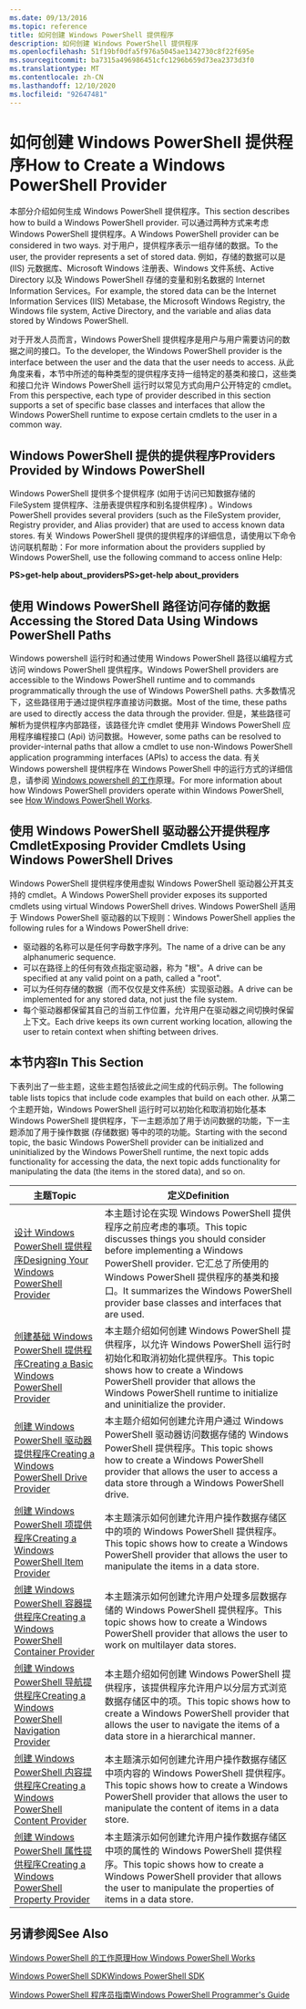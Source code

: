 ```yaml
---
ms.date: 09/13/2016
ms.topic: reference
title: 如何创建 Windows PowerShell 提供程序
description: 如何创建 Windows PowerShell 提供程序
ms.openlocfilehash: 51f19bf0dfa5f976a5045ae1342730c8f22f695e
ms.sourcegitcommit: ba7315a496986451cfc1296b659d73ea2373d3f0
ms.translationtype: MT
ms.contentlocale: zh-CN
ms.lasthandoff: 12/10/2020
ms.locfileid: "92647481"
---
```

# <a name="how-to-create-a-windows-powershell-provider"></a><span data-ttu-id="cae86-103">如何创建 Windows PowerShell 提供程序</span><span class="sxs-lookup"><span data-stu-id="cae86-103">How to Create a Windows PowerShell Provider</span></span>

<span data-ttu-id="cae86-104">本部分介绍如何生成 Windows PowerShell 提供程序。</span><span class="sxs-lookup"><span data-stu-id="cae86-104">This section describes how to build a Windows PowerShell provider.</span></span> <span data-ttu-id="cae86-105">可以通过两种方式来考虑 Windows PowerShell 提供程序。</span><span class="sxs-lookup"><span data-stu-id="cae86-105">A Windows PowerShell provider can be considered in two ways.</span></span> <span data-ttu-id="cae86-106">对于用户，提供程序表示一组存储的数据。</span><span class="sxs-lookup"><span data-stu-id="cae86-106">To the user, the provider represents a set of stored data.</span></span> <span data-ttu-id="cae86-107">例如，存储的数据可以是 (IIS) 元数据库、Microsoft Windows 注册表、Windows 文件系统、Active Directory 以及 Windows PowerShell 存储的变量和别名数据的 Internet Information Services。</span><span class="sxs-lookup"><span data-stu-id="cae86-107">For example, the stored data can be the Internet Information Services (IIS) Metabase, the Microsoft Windows Registry, the Windows file system, Active Directory, and the variable and alias data stored by Windows PowerShell.</span></span>

<span data-ttu-id="cae86-108">对于开发人员而言，Windows PowerShell 提供程序是用户与用户需要访问的数据之间的接口。</span><span class="sxs-lookup"><span data-stu-id="cae86-108">To the developer, the Windows PowerShell provider is the interface between the user and the data that the user needs to access.</span></span> <span data-ttu-id="cae86-109">从此角度来看，本节中所述的每种类型的提供程序支持一组特定的基类和接口，这些类和接口允许 Windows PowerShell 运行时以常见方式向用户公开特定的 cmdlet。</span><span class="sxs-lookup"><span data-stu-id="cae86-109">From this perspective, each type of provider described in this section supports a set of specific base classes and interfaces that allow the Windows PowerShell runtime to expose certain cmdlets to the user in a common way.</span></span>

## <a name="providers-provided-by-windows-powershell"></a><span data-ttu-id="cae86-110">Windows PowerShell 提供的提供程序</span><span class="sxs-lookup"><span data-stu-id="cae86-110">Providers Provided by Windows PowerShell</span></span>

<span data-ttu-id="cae86-111">Windows PowerShell 提供多个提供程序 (如用于访问已知数据存储的 FileSystem 提供程序、注册表提供程序和别名提供程序) 。</span><span class="sxs-lookup"><span data-stu-id="cae86-111">Windows PowerShell provides several providers (such as the FileSystem provider, Registry provider, and Alias provider) that are used to access known data stores.</span></span> <span data-ttu-id="cae86-112">有关 Windows PowerShell 提供的提供程序的详细信息，请使用以下命令访问联机帮助：</span><span class="sxs-lookup"><span data-stu-id="cae86-112">For more information about the providers supplied by Windows PowerShell, use the following command to access online Help:</span></span>

<span data-ttu-id="cae86-113">**PS>get-help about_providers**</span><span class="sxs-lookup"><span data-stu-id="cae86-113">**PS>get-help about_providers**</span></span>

## <a name="accessing-the-stored-data-using-windows-powershell-paths"></a><span data-ttu-id="cae86-114">使用 Windows PowerShell 路径访问存储的数据</span><span class="sxs-lookup"><span data-stu-id="cae86-114">Accessing the Stored Data Using Windows PowerShell Paths</span></span>

<span data-ttu-id="cae86-115">Windows powershell 运行时和通过使用 Windows PowerShell 路径以编程方式访问 windows PowerShell 提供程序。</span><span class="sxs-lookup"><span data-stu-id="cae86-115">Windows PowerShell providers are accessible to the Windows PowerShell runtime and to commands programmatically through the use of Windows PowerShell paths.</span></span> <span data-ttu-id="cae86-116">大多数情况下，这些路径用于通过提供程序直接访问数据。</span><span class="sxs-lookup"><span data-stu-id="cae86-116">Most of the time, these paths are used to directly access the data through the provider.</span></span> <span data-ttu-id="cae86-117">但是，某些路径可解析为提供程序内部路径，该路径允许 cmdlet 使用非 Windows PowerShell 应用程序编程接口 (Api) 访问数据。</span><span class="sxs-lookup"><span data-stu-id="cae86-117">However, some paths can be resolved to provider-internal paths that allow a cmdlet to use non-Windows PowerShell application programming interfaces (APIs) to access the data.</span></span> <span data-ttu-id="cae86-118">有关 Windows powershell 提供程序在 Windows PowerShell 中的运行方式的详细信息，请参阅 [Windows powershell 的工作](/previous-versions/ms714658(v=vs.85))原理。</span><span class="sxs-lookup"><span data-stu-id="cae86-118">For more information about how Windows PowerShell providers operate within Windows PowerShell, see [How Windows PowerShell Works](/previous-versions/ms714658(v=vs.85)).</span></span>

## <a name="exposing-provider-cmdlets-using-windows-powershell-drives"></a><span data-ttu-id="cae86-119">使用 Windows PowerShell 驱动器公开提供程序 Cmdlet</span><span class="sxs-lookup"><span data-stu-id="cae86-119">Exposing Provider Cmdlets Using Windows PowerShell Drives</span></span>

<span data-ttu-id="cae86-120">Windows PowerShell 提供程序使用虚拟 Windows PowerShell 驱动器公开其支持的 cmdlet。</span><span class="sxs-lookup"><span data-stu-id="cae86-120">A Windows PowerShell provider exposes its supported cmdlets using virtual Windows PowerShell drives.</span></span>
<span data-ttu-id="cae86-121">Windows PowerShell 适用于 Windows PowerShell 驱动器的以下规则：</span><span class="sxs-lookup"><span data-stu-id="cae86-121">Windows PowerShell applies the following rules for a Windows PowerShell drive:</span></span>

- <span data-ttu-id="cae86-122">驱动器的名称可以是任何字母数字序列。</span><span class="sxs-lookup"><span data-stu-id="cae86-122">The name of a drive can be any alphanumeric sequence.</span></span>
- <span data-ttu-id="cae86-123">可以在路径上的任何有效点指定驱动器，称为 "根"。</span><span class="sxs-lookup"><span data-stu-id="cae86-123">A drive can be specified at any valid point on a path, called a "root".</span></span>
- <span data-ttu-id="cae86-124">可以为任何存储的数据（而不仅仅是文件系统）实现驱动器。</span><span class="sxs-lookup"><span data-stu-id="cae86-124">A drive can be implemented for any stored data, not just the file system.</span></span>
- <span data-ttu-id="cae86-125">每个驱动器都保留其自己的当前工作位置，允许用户在驱动器之间切换时保留上下文。</span><span class="sxs-lookup"><span data-stu-id="cae86-125">Each drive keeps its own current working location, allowing the user to retain context when shifting between drives.</span></span>

## <a name="in-this-section"></a><span data-ttu-id="cae86-126">本节内容</span><span class="sxs-lookup"><span data-stu-id="cae86-126">In This Section</span></span>

<span data-ttu-id="cae86-127">下表列出了一些主题，这些主题包括彼此之间生成的代码示例。</span><span class="sxs-lookup"><span data-stu-id="cae86-127">The following table lists topics that include code examples that build on each other.</span></span> <span data-ttu-id="cae86-128">从第二个主题开始，Windows PowerShell 运行时可以初始化和取消初始化基本 Windows PowerShell 提供程序，下一主题添加了用于访问数据的功能，下一主题添加了用于操作数据 (存储数据) 等中的项的功能。</span><span class="sxs-lookup"><span data-stu-id="cae86-128">Starting with the second topic, the basic Windows PowerShell provider can be initialized and uninitialized by the Windows PowerShell runtime, the next topic adds functionality for accessing the data, the next topic adds functionality for manipulating the data (the items in the stored data), and so on.</span></span>

|                                                    <span data-ttu-id="cae86-129">主题</span><span class="sxs-lookup"><span data-stu-id="cae86-129">Topic</span></span>                                                    |                                                                                         <span data-ttu-id="cae86-130">定义</span><span class="sxs-lookup"><span data-stu-id="cae86-130">Definition</span></span>                                                                                          |
| ----------------------------------------------------------------------------------------------------------- | ------------------------------------------------------------------------------------------------------------------------------------------------------------------------------------------- |
| [<span data-ttu-id="cae86-131">设计 Windows PowerShell 提供程序</span><span class="sxs-lookup"><span data-stu-id="cae86-131">Designing Your Windows PowerShell Provider</span></span>](./designing-your-windows-powershell-provider.md)               | <span data-ttu-id="cae86-132">本主题讨论在实现 Windows PowerShell 提供程序之前应考虑的事项。</span><span class="sxs-lookup"><span data-stu-id="cae86-132">This topic discusses things you should consider before implementing a Windows PowerShell provider.</span></span> <span data-ttu-id="cae86-133">它汇总了所使用的 Windows PowerShell 提供程序的基类和接口。</span><span class="sxs-lookup"><span data-stu-id="cae86-133">It summarizes the Windows PowerShell provider base classes and interfaces that are used.</span></span> |
| [<span data-ttu-id="cae86-134">创建基础 Windows PowerShell 提供程序</span><span class="sxs-lookup"><span data-stu-id="cae86-134">Creating a Basic Windows PowerShell Provider</span></span>](./creating-a-basic-windows-powershell-provider.md)           | <span data-ttu-id="cae86-135">本主题介绍如何创建 Windows PowerShell 提供程序，以允许 Windows PowerShell 运行时初始化和取消初始化提供程序。</span><span class="sxs-lookup"><span data-stu-id="cae86-135">This topic shows how to create a Windows PowerShell provider that allows the Windows PowerShell runtime to initialize and uninitialize the provider.</span></span>                                        |
| [<span data-ttu-id="cae86-136">创建 Windows PowerShell 驱动器提供程序</span><span class="sxs-lookup"><span data-stu-id="cae86-136">Creating a Windows PowerShell Drive Provider</span></span>](./creating-a-windows-powershell-drive-provider.md)           | <span data-ttu-id="cae86-137">本主题介绍如何创建允许用户通过 Windows PowerShell 驱动器访问数据存储的 Windows PowerShell 提供程序。</span><span class="sxs-lookup"><span data-stu-id="cae86-137">This topic shows how to create a Windows PowerShell provider that allows the user to access a data store through a Windows PowerShell drive.</span></span>                                                |
| [<span data-ttu-id="cae86-138">创建 Windows PowerShell 项提供程序</span><span class="sxs-lookup"><span data-stu-id="cae86-138">Creating a Windows PowerShell Item Provider</span></span>](./creating-a-windows-powershell-item-provider.md)             | <span data-ttu-id="cae86-139">本主题演示如何创建允许用户操作数据存储区中的项的 Windows PowerShell 提供程序。</span><span class="sxs-lookup"><span data-stu-id="cae86-139">This topic shows how to create a Windows PowerShell provider that allows the user to manipulate the items in a data store.</span></span>                                                                  |
| [<span data-ttu-id="cae86-140">创建 Windows PowerShell 容器提供程序</span><span class="sxs-lookup"><span data-stu-id="cae86-140">Creating a Windows PowerShell Container Provider</span></span>](./creating-a-windows-powershell-container-provider.md)   | <span data-ttu-id="cae86-141">本主题演示如何创建允许用户处理多层数据存储的 Windows PowerShell 提供程序。</span><span class="sxs-lookup"><span data-stu-id="cae86-141">This topic shows how to create a Windows PowerShell provider that allows the user to work on multilayer data stores.</span></span>                                                                        |
| [<span data-ttu-id="cae86-142">创建 Windows PowerShell 导航提供程序</span><span class="sxs-lookup"><span data-stu-id="cae86-142">Creating a Windows PowerShell Navigation Provider</span></span>](./creating-a-windows-powershell-navigation-provider.md) | <span data-ttu-id="cae86-143">本主题介绍如何创建 Windows PowerShell 提供程序，该提供程序允许用户以分层方式浏览数据存储区中的项。</span><span class="sxs-lookup"><span data-stu-id="cae86-143">This topic shows how to create a Windows PowerShell provider that allows the user to navigate the items of a data store in a hierarchical manner.</span></span>                                           |
| [<span data-ttu-id="cae86-144">创建 Windows PowerShell 内容提供程序</span><span class="sxs-lookup"><span data-stu-id="cae86-144">Creating a Windows PowerShell Content Provider</span></span>](./creating-a-windows-powershell-content-provider.md)       | <span data-ttu-id="cae86-145">本主题演示如何创建允许用户操作数据存储区中项内容的 Windows PowerShell 提供程序。</span><span class="sxs-lookup"><span data-stu-id="cae86-145">This topic shows how to create a Windows PowerShell provider that allows the user to manipulate the content of items in a data store.</span></span>                                                       |
| [<span data-ttu-id="cae86-146">创建 Windows PowerShell 属性提供程序</span><span class="sxs-lookup"><span data-stu-id="cae86-146">Creating a Windows PowerShell Property Provider</span></span>](./creating-a-windows-powershell-property-provider.md)     | <span data-ttu-id="cae86-147">本主题演示如何创建允许用户操作数据存储区中项的属性的 Windows PowerShell 提供程序。</span><span class="sxs-lookup"><span data-stu-id="cae86-147">This topic shows how to create a Windows PowerShell provider that allows the user to manipulate the properties of items in a data store.</span></span>                                                    |

## <a name="see-also"></a><span data-ttu-id="cae86-148">另请参阅</span><span class="sxs-lookup"><span data-stu-id="cae86-148">See Also</span></span>

<span data-ttu-id="cae86-149">[Windows PowerShell 的工作原理](/previous-versions/ms714658(v=vs.85))</span><span class="sxs-lookup"><span data-stu-id="cae86-149">[How Windows PowerShell Works](/previous-versions/ms714658(v=vs.85))</span></span>

[<span data-ttu-id="cae86-150">Windows PowerShell SDK</span><span class="sxs-lookup"><span data-stu-id="cae86-150">Windows PowerShell SDK</span></span>](../windows-powershell-reference.md)

[<span data-ttu-id="cae86-151">Windows PowerShell 程序员指南</span><span class="sxs-lookup"><span data-stu-id="cae86-151">Windows PowerShell Programmer's Guide</span></span>](./windows-powershell-programmer-s-guide.md)
